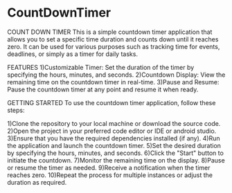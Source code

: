 # CountDownTimer


COUNT DOWN TIMER
This is a simple countdown timer application that allows you to set a specific time duration and counts down until it reaches zero.
It can be used for various purposes such as tracking time for events, deadlines, or simply as a timer for daily tasks.

FEATURES
1)Customizable Timer: Set the duration of the timer by specifying the hours, minutes, and seconds.
2)Countdown Display: View the remaining time on the countdown timer in real-time.
3)Pause and Resume: Pause the countdown timer at any point and resume it when ready.


GETTING STARTED
To use the countdown timer application, follow these steps:

1)Clone the repository to your local machine or download the source code.
2)Open the project in your preferred code editor or IDE or android studio.
3)Ensure that you have the required dependencies installed (if any).
4)Run the application and launch the countdown timer.
5)Set the desired duration by specifying the hours, minutes, and seconds.
6)Click the "Start" button to initiate the countdown.
7)Monitor the remaining time on the display.
8)Pause or resume the timer as needed.
9)Receive a notification when the timer reaches zero.
10)Repeat the process for multiple instances or adjust the duration as required.
